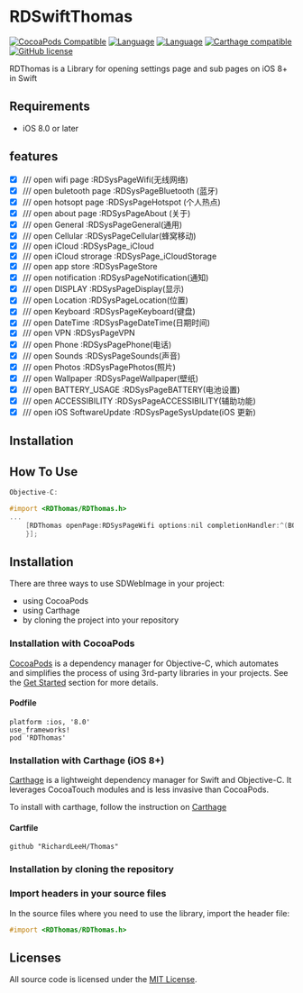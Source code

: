 # RDSwiftThomas
[![CocoaPods Compatible](https://img.shields.io/badge/Release-v0.0.5-green.svg)](https://img.shields.io/badge/Release-v0.0.5-green.svg)
[![Language](https://img.shields.io/badge/Language-Objective--C-brightgreen.svg)](https://raw.githubusercontent.com/Richardlihui/iOSOpenSysSettings/master/LICENSE)
[![Language](https://img.shields.io/badge/Language-Swift-brightgreen.svg)](https://raw.githubusercontent.com/Richardlihui/iOSOpenSysSettings/master/LICENSE)
[![Carthage compatible](https://img.shields.io/badge/Carthage-compatible-4BC51D.svg?style=flat)](https://github.com/Carthage/Carthage)
[![GitHub license](https://img.shields.io/badge/license-MIT-blue.svg)](https://raw.githubusercontent.com/Richardlihui/iOSOpenSysSettings/master/LICENSE)

RDThomas is a Library for opening settings page and sub pages on iOS 8+ in Swift

## Requirements

- iOS 8.0 or later

## features

- [x] /// open wifi page       		:RDSysPageWifi(无线网络)
- [x] /// open buletooth page  		:RDSysPageBluetooth  (蓝牙)
- [x] /// open hotsopt page    		:RDSysPageHotspot (个人热点)
- [x] /// open about page      		:RDSysPageAbout (关于)
- [x] /// open General         		:RDSysPageGeneral(通用)
- [x] /// open Cellular        		:RDSysPageCellular(蜂窝移动)
- [x] /// open iCloud          		:RDSysPage_iCloud
- [x] /// open iCloud strorage 		:RDSysPage_iCloudStorage
- [x] /// open app store       		:RDSysPageStore
- [x] /// open notification    		:RDSysPageNotification(通知)
- [x] /// open DISPLAY         		:RDSysPageDisplay(显示)
- [x] /// open Location        		:RDSysPageLocation(位置)
- [x] /// open Keyboard        		:RDSysPageKeyboard(键盘)
- [x] /// open DateTime        		:RDSysPageDateTime(日期时间)
- [x] /// open VPN             		:RDSysPageVPN
- [x] /// open Phone           		:RDSysPagePhone(电话)
- [x] /// open Sounds          		:RDSysPageSounds(声音)
- [x] /// open Photos          		:RDSysPagePhotos(照片)
- [x] /// open Wallpaper       		:RDSysPageWallpaper(壁纸)
- [x] /// open BATTERY_USAGE   		:RDSysPageBATTERY(电池设置)
- [x] /// open ACCESSIBILITY   		:RDSysPageACCESSIBILITY(辅助功能)
- [x] /// open iOS SoftwareUpdate :RDSysPageSysUpdate(iOS 更新)

## Installation

## How To Use

```objective-c
Objective-C:

#import <RDThomas/RDThomas.h>
...
    [RDThomas openPage:RDSysPageWifi options:nil completionHandler:^(BOOL aSuccess) {
    }];
```


Installation
------------

There are three ways to use SDWebImage in your project:
- using CocoaPods
- using Carthage
- by cloning the project into your repository

### Installation with CocoaPods

[CocoaPods](http://cocoapods.org/) is a dependency manager for Objective-C, which automates and simplifies the process of using 3rd-party libraries in your projects. See the [Get Started](http://cocoapods.org/#get_started) section for more details.

#### Podfile
```
platform :ios, '8.0'
use_frameworks!
pod 'RDThomas'
```

### Installation with Carthage (iOS 8+)

[Carthage](https://github.com/Carthage/Carthage) is a lightweight dependency manager for Swift and Objective-C. It leverages CocoaTouch modules and is less invasive than CocoaPods.

To install with carthage, follow the instruction on [Carthage](https://github.com/Carthage/Carthage)

#### Cartfile
```
github "RichardLeeH/Thomas"
```

### Installation by cloning the repository


### Import headers in your source files

In the source files where you need to use the library, import the header file:

```objective-c
#import <RDThomas/RDThomas.h>
```

## Licenses

All source code is licensed under the [MIT License](https://raw.github.com/rs/SDWebImage/master/LICENSE).


